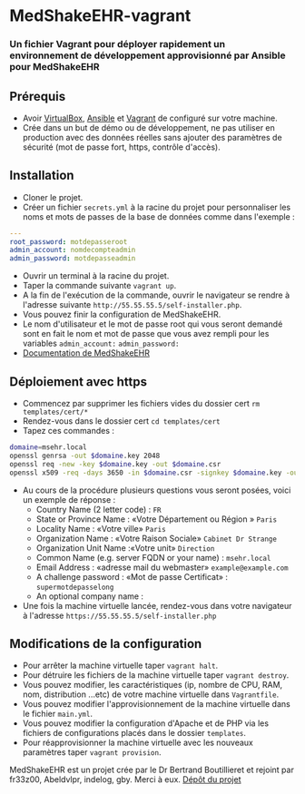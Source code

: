 # MedShakeEHR-vagrant
### Un fichier Vagrant pour déployer rapidement un environnement de développement approvisionné par Ansible pour MedShakeEHR 

## Prérequis
- Avoir [VirtualBox](https://www.virtualbox.org/wiki/Downloads), [Ansible](https://docs.ansible.com/ansible/latest/installation_guide/intro_installation.html) et [Vagrant](https://www.vagrantup.com/docs/installation) de configuré sur votre machine.
- Crée dans un but de démo ou de développement, ne pas utiliser en production avec des données réelles sans ajouter des paramètres de sécurité (mot de passe fort, https, contrôle d'accès).

## Installation 
- Cloner le projet.
- Créer un fichier `secrets.yml` à la racine du projet pour personnaliser les noms et mots de passes de la base de données comme dans l'exemple :

```yml
---
root_password: motdepasseroot
admin_account: nomdecompteadmin
admin_password: motdepasseadmin
```

- Ouvrir un terminal à la racine du projet.
- Taper la commande suivante `vagrant up`.
- A la fin de l'exécution de la commande, ouvrir le navigateur se rendre à l'adresse suivante `http://55.55.55.5/self-installer.php`.
- Vous pouvez finir la configuration de MedShakeEHR.
- Le nom d'utilisateur et le mot de passe root qui vous seront demandé sont en fait le nom et mot de passe que vous avez rempli pour les variables `admin_account:` `admin_password:`
- [Documentation de MedShakeEHR](https://www.logiciel-cabinet-medical.fr/documentation-technique/)

## Déploiement avec https
- Commencez par supprimer les fichiers vides du dossier cert `rm templates/cert/*`
- Rendez-vous dans le dossier cert `cd templates/cert`
- Tapez ces commandes :
```bash
domaine=msehr.local
openssl genrsa -out $domaine.key 2048
openssl req -new -key $domaine.key -out $domaine.csr
openssl x509 -req -days 3650 -in $domaine.csr -signkey $domaine.key -out $domaine.crt
```

- Au cours de la procédure plusieurs questions vous seront posées, voici un exemple de réponse :
    - Country Name (2 letter code) : `FR`
    - State or Province Name : «Votre Département ou Région » `Paris`
    - Locality Name : «Votre ville» `Paris`
    - Organization Name : «Votre Raison Sociale» `Cabinet Dr Strange`
    - Organization Unit Name :«Votre unit» `Direction`
    - Common Name (e.g. server FQDN or your name) : `msehr.local`
    - Email Address : «adresse mail du webmaster» `example@example.com`
    - A challenge password : «Mot de passe Certificat» : `supermotdepasselong`
    - An optional company name : 
- Une fois la machine virtuelle lancée, rendez-vous dans votre navigateur à l'adresse `https://55.55.55.5/self-installer.php`

## Modifications de la configuration
- Pour arrêter la machine virtuelle taper `vagrant halt`.
- Pour détruire les fichiers de la machine virtuelle taper `vagrant destroy`.
- Vous pouvez modifier, les caractéristiques (ip, nombre de CPU, RAM, nom, distribution ...etc) de votre machine virtuelle dans `Vagrantfile`.
- Vous pouvez modifier l'approvisionnement de la machine virtuelle dans le fichier `main.yml`.
- Vous pouvez modifier la configuration d'Apache et de PHP via les fichiers de configurations placés dans le dossier `templates`.
- Pour réapprovisionner la machine virtuelle avec les nouveaux paramètres taper `vagrant provision`.

MedShakeEHR est un projet crée par le Dr Bertrand Boutillieret et rejoint par fr33z00, Abeldvlpr, indelog, gby. Merci à eux. [Dépôt du projet](https://github.com/MedShake/MedShakeEHR-base)